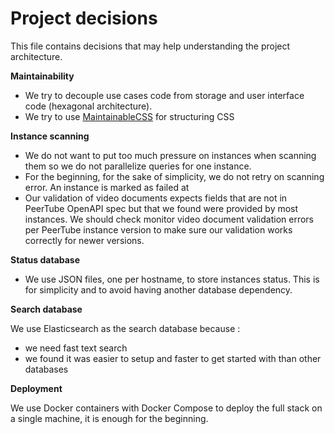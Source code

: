 # Project decisions
This file contains decisions that may help understanding the project architecture.

**Maintainability**

- We try to decouple use cases code from storage and user interface code (hexagonal architecture).
- We try to use [MaintainableCSS](https://maintainablecss.com/) for structuring CSS

**Instance scanning**

- We do not want to put too much pressure on instances when scanning them so we do not parallelize queries for one instance.
- For the beginning, for the sake of simplicity, we do not retry on scanning error. An instance is marked as failed at 
- Our validation of video documents expects fields that are not in PeerTube OpenAPI spec but that we found were provided by most instances.
We should check monitor video document validation errors per PeerTube instance version to make sure our validation works correctly for newer versions.

**Status database**

- We use JSON files, one per hostname, to store instances status.
This is for simplicity and to avoid having another database dependency.

**Search database**

We use Elasticsearch as the search database because :
- we need fast text search 
- we found it was easier to setup and faster to get started with than other databases

**Deployment**

We use Docker containers with Docker Compose to deploy the full stack on a single machine, it is enough for the beginning.
